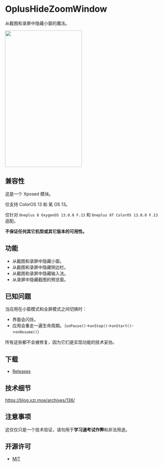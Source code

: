 # OplusHideZoomWindow

从截图和录屏中隐藏小窗的魔法。

<img src="gifs/1.gif" width="250" height="445" />

## 兼容性

这是一个 Xposed 模块。

仅支持 ColorOS 13 和 氧 OS 13。

仅针对 `Oneplus 8 OxygenOS 13.0.0 F.13` 和 `Oneplus 8T ColorOS 13.0.0 F.13` 适配。

**不保证任何其它机型或其它版本的可用性。**

## 功能

- 从截图和录屏中隐藏小窗。
- 从截图和录屏中隐藏侧边栏。
- 从截图和录屏中隐藏输入法。
- 从录屏中隐藏截图的预览窗。

## 已知问题

当应用在小窗模式和全屏模式之间切换时：
- 界面会闪烁。
- 应用会重走一遍生命周期。（`onPause()`->`onStop()`->`onStart()`->`onResume()`）

所有这些都不会被修复，因为它们是实现功能的技术妥协。

## 下载

- [Releases](https://github.com/libxzr/OplusHideZoomWindow/releases)

## 技术细节

https://blog.xzr.moe/archives/136/

## 注意事项

这仅仅只是一个技术验证，请勿用于**学习通考试作弊**和非法用途。

## 开源许可

- [MIT](LICENSE)
